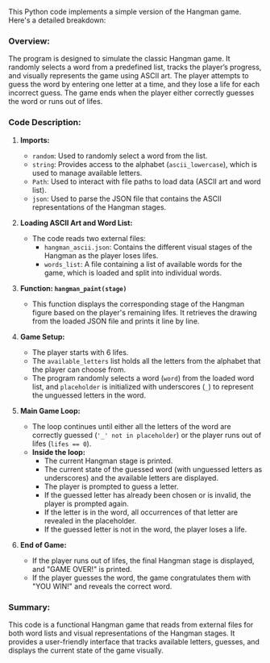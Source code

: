 This Python code implements a simple version of the Hangman game. Here's a detailed breakdown:

### Overview:
The program is designed to simulate the classic Hangman game. It randomly selects a word from a predefined list, tracks the player’s progress, and visually represents the game using ASCII art. The player attempts to guess the word by entering one letter at a time, and they lose a life for each incorrect guess. The game ends when the player either correctly guesses the word or runs out of lifes.

### Code Description:

1. **Imports:**
   - `random`: Used to randomly select a word from the list.
   - `string`: Provides access to the alphabet (`ascii_lowercase`), which is used to manage available letters.
   - `Path`: Used to interact with file paths to load data (ASCII art and word list).
   - `json`: Used to parse the JSON file that contains the ASCII representations of the Hangman stages.

2. **Loading ASCII Art and Word List:**
   - The code reads two external files:
     - `hangman_ascii.json`: Contains the different visual stages of the Hangman as the player loses lifes.
     - `words_list`: A file containing a list of available words for the game, which is loaded and split into individual words.
   
3. **Function: `hangman_paint(stage)`**
   - This function displays the corresponding stage of the Hangman figure based on the player's remaining lifes. It retrieves the drawing from the loaded JSON file and prints it line by line.
   
4. **Game Setup:**
   - The player starts with 6 lifes.
   - The `available_letters` list holds all the letters from the alphabet that the player can choose from.
   - The program randomly selects a word (`word`) from the loaded word list, and `placeholder` is initialized with underscores (`_`) to represent the unguessed letters in the word.

5. **Main Game Loop:**
   - The loop continues until either all the letters of the word are correctly guessed (`'_' not in placeholder`) or the player runs out of lifes (`lifes == 0`).
   - **Inside the loop:**
     - The current Hangman stage is printed.
     - The current state of the guessed word (with unguessed letters as underscores) and the available letters are displayed.
     - The player is prompted to guess a letter.
     - If the guessed letter has already been chosen or is invalid, the player is prompted again.
     - If the letter is in the word, all occurrences of that letter are revealed in the placeholder.
     - If the guessed letter is not in the word, the player loses a life.

6. **End of Game:**
   - If the player runs out of lifes, the final Hangman stage is displayed, and "GAME OVER!" is printed.
   - If the player guesses the word, the game congratulates them with "YOU WIN!" and reveals the correct word.

### Summary:
This code is a functional Hangman game that reads from external files for both word lists and visual representations of the Hangman stages. It provides a user-friendly interface that tracks available letters, guesses, and displays the current state of the game visually.
